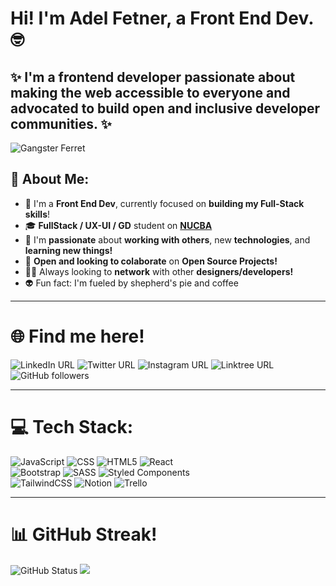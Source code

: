 # Hi! I'm Adel Fetner, a Front End Dev. 🤓

## ✨ I'm a frontend developer passionate about making the web accessible to everyone and advocated to build open and inclusive developer communities. ✨ 
![Gangster Ferret](https://media4.giphy.com/media/RdtdhcbzaRhuw/giphy.gif?cid=790b761100093df082fb8efc5e6516786518bf8643484f21&rid=giphy.gif)

## 💫 About Me:
- 🔭 I'm a **Front End Dev**, currently focused on **building my Full-Stack skills**!
- 🎓 **FullStack / UX-UI / GD** student on **[NUCBA](https://nucba.com.ar/)**
- 🌱 I'm **passionate** about **working with others**, new **technologies**, and **learning new things!**
- 💑 **Open and looking to colaborate** on **Open Source Projects!**
- 🤝🏻 Always looking to **network** with other **designers/developers!**
- 👽 Fun fact:  I'm fueled by shepherd's pie and coffee

---
# 🌐 Find me here!
![LinkedIn URL](https://img.shields.io/twitter/url?color=%230e76a8&label=LinkedIn&logo=Linkedin&logoColor=white&style=for-the-badge&url=https%3A%2F%2Fwww.linkedin.com%2Fin%2Fadel-fetner%2F)                                                                                   ![Twitter URL](https://img.shields.io/twitter/url?color=lightblue&label=Twitter%21&logo=twitter&style=for-the-badge&url=https%3A%2F%2Ftwitter.com%2Fadelfetner)
![Instagram URL](https://img.shields.io/twitter/url?color=%23FD1D1D&label=Instagram%21&logo=Instagram&logoColor=orange&style=for-the-badge&url=https%3A%2F%2Fwww.instagram.com%2Fadelfetner%2F)                                                                         ![Linktree URL](https://img.shields.io/twitter/url?color=%23ACDC5C&label=Linktree&logo=linktree&style=for-the-badge&url=https%3A%2F%2Flinktr.ee%2FAdelFetner)
![GitHub followers](https://img.shields.io/github/followers/adelfetner?color=%23DD332B&label=Follow%20me%21&logo=github&logoColor=white&style=for-the-badge)

---


# 💻 Tech Stack:
![JavaScript](https://img.shields.io/badge/javascript-%23323330.svg?style=for-the-badge&logo=javascript&logoColor=%23F7DF1E) 
![CSS](https://img.shields.io/badge/css-%231572B6.svg?style=for-the-badge&logo=css3&logoColor=white)
![HTML5](https://img.shields.io/badge/html5-%23E34F26.svg?style=for-the-badge&logo=html5&logoColor=white)
![React](https://img.shields.io/badge/react-%2320232a.svg?style=for-the-badge&logo=react&logoColor=%2361DAFB)\
![Bootstrap](https://img.shields.io/badge/bootstrap-%23563D7C.svg?style=for-the-badge&logo=bootstrap&logoColor=white)
![SASS](https://img.shields.io/badge/SASS-hotpink.svg?style=for-the-badge&logo=SASS&logoColor=white)
![Styled Components](https://img.shields.io/badge/styled--components-DB7093?style=for-the-badge&logo=styled-components&logoColor=white)\
![TailwindCSS](https://img.shields.io/badge/tailwindcss-%2338B2AC.svg?style=for-the-badge&logo=tailwind-css&logoColor=white)
![Notion](https://img.shields.io/badge/Notion-%23000000.svg?style=for-the-badge&logo=notion&logoColor=white)
![Trello](https://img.shields.io/badge/Trello-%23026AA7.svg?style=for-the-badge&logo=Trello&logoColor=white)

---

# 📊  GitHub Streak!
![GitHub Status](https://github-readme-streak-stats.herokuapp.com/?user=adelfetner&theme=dark)
[![](https://visitcount.itsvg.in/api?id=adelfetner&label=Profile%20Views&color=0)](https://visitcount.itsvg.in)
